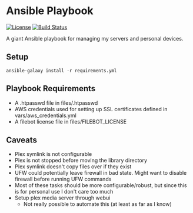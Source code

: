# Ansible Playbook
[![License](https://img.shields.io/github/license/shepherdjerred/ansible-playbook)](https://github.com/shepherdjerred/ansible-playbook/LICENSE)
[![Build Status](https://img.shields.io/github/workflow/status/shepherdjerred/ansible-playbook/ansible-lint)](https://github.com/shepherdjerred/ansible-playbook/actions)

A giant Ansible playbook for managing my servers and personal devices.

## Setup
`ansible-galaxy install -r requirements.yml`

## Playbook Requirements
* A .htpasswd file in files/.htpasswd
* AWS credentials used for setting up SSL certificates defined in vars/aws\_credentials.yml
* A filebot license file in files/FILEBOT_LICENSE

## Caveats
* Plex symlink is not configurable
* Plex is not stopped before moving the library directory
* Plex symlink doesn't copy files over if they exist
* UFW could potentially leave firewall in bad state. Might want to disable firewall before running UFW commands
* Most of these tasks should be more configurable/robust, but since this is for personal use I don't care too much
* Setup plex media server through webui
  * Not really possible to automate this (at least as far as I know)
